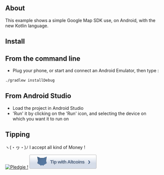 About
-----

This example shows a simple Google Map SDK use, on Android, with the 
new Kotlin language.

Install
-------

## From the command line

* Plug your phone, or start and connect an Android Emulator, then type :

```bash
./gradlew installDebug
```

## From Android Studio

* Load the project in Android Studio
* 'Run' it by clicking on the 'Run' icon, and selecting the device on  
   which you want it to run on

Tipping
-------

ヽ(・ヮ・)ﾉ I accept all kind of Money ! 

[![Pledgie !](https://pledgie.com/campaigns/32702.png)](https://pledgie.com/campaigns/32702)
[![Tip with Altcoins](https://raw.githubusercontent.com/Miouyouyou/Shapeshift-Tip-button/9e13666e9d0ecc68982fdfdf3625cd24dd2fb789/Tip-with-altcoin.png)](https://shapeshift.io/shifty.html?destination=16zwQUkG29D49G6C7pzch18HjfJqMXFNrW&output=BTC)
